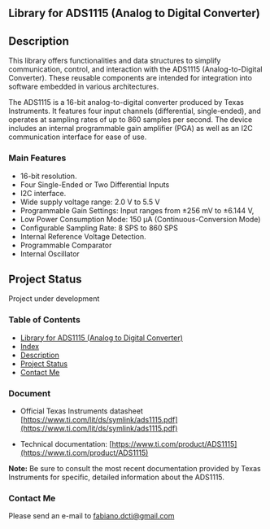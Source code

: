 ## Library for ADS1115 (Analog to Digital Converter)

## Description

This library offers functionalities and data structures to simplify communication, control, and interaction with the ADS1115 (Analog-to-Digital Converter). These reusable components are intended for integration into software embedded in various architectures.

The ADS1115 is a 16-bit analog-to-digital converter produced by Texas Instruments. It features four input channels (differential, single-ended), and operates at sampling rates of up to 860 samples per second. The device includes an internal programmable gain amplifier (PGA) as well as an I2C communication interface for ease of use.

### Main Features

- 16-bit resolution.
- Four Single-Ended or Two Differential Inputs
- I2C interface.
- Wide supply voltage range: 2.0 V to 5.5 V
- Programmable Gain Settings: Input ranges from ±256 mV to ±6.144 V,
- Low Power Consumption Mode: 150 μA (Continuous-Conversion Mode)
- Configurable Sampling Rate: 8 SPS to 860 SPS
- Internal Reference Voltage Detection.
- Programmable Comparator
- Internal Oscillator

## Project Status

Project under development

### Table of Contents

- [Library for ADS1115 (Analog to Digital Converter)](#Library-for-ADS1115-(Analog-to-Digital-Converter))
- [Index](#Table-of-Contents)
- [Description](#Description)
- [Project Status](#Project-Status)
- [Contact Me](#Contact-Me)

### Document

- Official Texas Instruments datasheet [https://www.ti.com/lit/ds/symlink/ads1115.pdf](https://www.ti.com/lit/ds/symlink/ads1115.pdf)

- Technical documentation: [https://www.ti.com/product/ADS1115](https://www.ti.com/product/ADS1115)

**Note:** Be sure to consult the most recent documentation provided by Texas Instruments for specific, detailed information about the ADS1115.


### Contact Me

Please send an e-mail to [fabiano.dcti@gmail.com](fabiano.dcti@gmail.com)